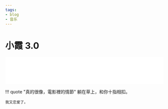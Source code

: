 ```yaml
---
tags:
- blog
- 音乐
---
```


# 小霞 3.0

<iframe frameborder="no" border="0" marginwidth="0" marginheight="0" width=100% height=86 src="//music.163.com/outchain/player?type=2&id=2124385826&auto=1&height=66"></iframe>

!!! quote "真的很像，電影裡的情節"
    躺在草上，和你十指相扣。

    我又恋爱了。
